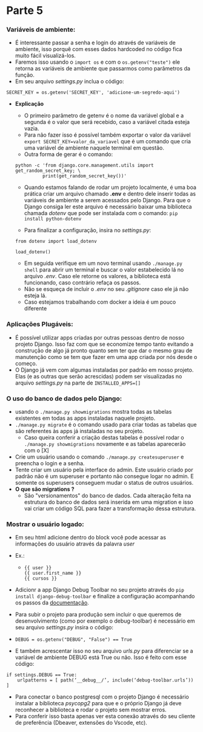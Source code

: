 # Parte 5

### Variáveis de ambiente:

- É interessante passar a senha e login do através de variáveis de ambiente, isso porquê com esses dados hardcoded no código fica muito fácil visualizá-los.
- Faremos isso usando o `import os` e com o `os.getenv("teste")` ele retorna as variáveis de ambiente que passarmos como parâmetros da função.
- Em seu arquivo _settings.py_ inclua o código:

```
SECRET_KEY = os.getenv('SECRET_KEY', 'adicione-um-segredo-aqui')
```

- **Explicação**

  - O primeiro parâmetro de getenv é o nome da variável global e a segunda é o valor que será recebido, caso a variável citada esteja vazia.
  - Para não fazer isso é possível também exportar o valor da variável `export SECRET_KEY=valor_da_variavel` que é um comando que cria uma variável de ambiente naquele terminal em questão.
  - Outra forma de gerar é o comando:

  ```
  python -c 'from django.core.management.utils import get_random_secret_key; \
            print(get_random_secret_key())'

  ```

  - Quando estamos falando de rodar um projeto localmente, é uma boa prática criar um arquivo chamado **.env** e dentro dele inserir todas as variáveis de ambiente a serem acessados pelo Django. Para que o Django consiga ler este arquivo é necessário baixar uma biblioteca chamada _dotenv_ que pode ser instalada com o comando: `pip install python-dotenv`

  - Para finalizar a configuração, insira no _settings.py_:

  ```
  from dotenv import load_dotenv

  load_dotenv()
  ```

  - Em seguida verifique em um novo terminal usando `./manage.py shell` para abrir um terminal e buscar o valor estabelecido lá no arquivo _.env_. Caso ele retorne os valores, a biblioteca está funcionando, caso contrário refaça os passos.
  - Não se esqueça de incluir o _.env_ no seu _.gitignore_ caso ele já não esteja lá.
  - Caso estejamos trabalhando com docker a ideia é um pouco diferente

### Aplicações Plugáveis:

- É possível utilizar apps criadas por outras pessoas dentro de nosso projeto Django. Isso faz com que se economize tempo tanto evitando a construção de algo já pronto quanto sem ter que dar o mesmo grau de manutenção como se tem que fazer em uma app criada por nós desde o começo.
- O Django já vem com algumas instaladas por padrão em nosso projeto. Elas (e as outras que serão acrescidas) podem ser visualizadas no arquivo _settings.py_ na parte de `INSTALLED_APPS=[]`

### O uso do banco de dados pelo Django:

- usando o `./manage.py showmigrations` mostra todas as tabelas existentes em todas as apps instaladas naquele projeto.
- `./manage.py migrate` é o comando usado para criar todas as tabelas que são referentes às apps já instaladas no seu projeto.
  - Caso queira conferir a criação destas tabelas é possível rodar o `./manage.py showmigrations` novamente e as tabelas aparecerão com o [X]
- Crie um usuário usando o comando `./manage.py createsuperuser` e preencha o login e a senha.
- Tente criar um usuário pela interface do admin. Este usuário criado por padrão não é um superuser e portanto não consegue logar no admin. E somente os superusers conseguem mudar o status de outros usuários.
- **O que são migrations ?**
  - São "versionamentos" do banco de dados. Cada alteração feita na estrutura do banco de dados será inserida em uma migration e isso vai criar um código SQL para fazer a transformação dessa estrutura.

### Mostrar o usuário logado:

- Em seu html adicione dentro do block você pode acessar as informações do usuário através da palavra _user_
- Ex.:

  - ```
    {{ user }}
    {{ user.first_name }}
    {{ cursos }}
    ```

- Adicionr a app Django Debug Toolbar no seu projeto através do `pip install django-debug-toolbar` e finalize a configuração acompanhando os passos da <a href='https://django-debug-toolbar.readthedocs.io/en/latest/'>documentação</a>.
- Para subir o projeto para produção sem incluir o que queremos de desenvolvimento (como por exemplo o debug-toolbar) é necessário em seu arquivo _settings.py_ insira o código:
- ```
  DEBUG = os.getenv("DEBUG", "False") == True
  ```
- E também acrescentar isso no seu arquivo _urls.py_ para diferenciar se a variável de ambiente DEBUG está True ou não. Isso é feito com esse código:

```
if settings.DEBUG == True:
	urlpatterns = [ path(‘__debug__/’, include(‘debug-toolbar.urls’)) ]
```

- Para conectar o banco postgresql com o projeto Django é necessário instalar a biblioteca _psycopg2_ para que e o próprio Django já deve reconhecer a biblioteca e rodar o projeto sem mostrar erros.
- Para conferir isso basta apenas ver esta conexão através do seu cliente de preferência (Dbeaver, extensões do Vscode, etc).
